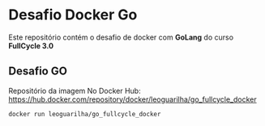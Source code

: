 # Desafio Docker Go
Este repositório contém o desafio de docker com **GoLang** do curso **FullCycle 3.0**

## Desafio GO
Repositório da imagem No Docker Hub: https://hub.docker.com/repository/docker/leoguarilha/go_fullcycle_docker

````
docker run leoguarilha/go_fullcycle_docker
